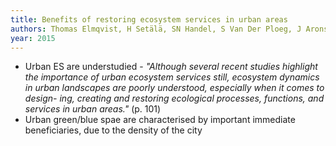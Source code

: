 ```yaml
---
title: Benefits of restoring ecosystem services in urban areas
authors: Thomas Elmqvist, H Setälä, SN Handel, S Van Der Ploeg, J Aronson, James Nelson Blignaut, Erik Gomez-Baggethun, DJ Nowak, J Kronenberg, R De Groot
year: 2015
---
```


- Urban ES are understudied - *"Although several recent studies highlight the importance of urban ecosystem services still, ecosystem dynamics in urban landscapes are poorly understood, especially when it comes to design- ing, creating and restoring ecological processes, functions, and services in urban areas."* (p. 101)
- Urban green/blue spae are characterised by important immediate beneficiaries, due to the density of the city